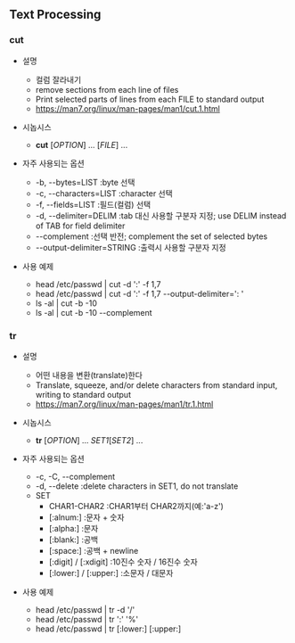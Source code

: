 ## Text Processing

### cut
* 설명
    - 컬럼 잘라내기
    - remove sections from each line of files
    - Print selected parts of lines from each FILE to standard output
    - https://man7.org/linux/man-pages/man1/cut.1.html

* 시놉시스
    - **cut** [*OPTION*] ... [*FILE*] ...

* 자주 사용되는 옵션
    - -b, --bytes=LIST  :byte 선택
    - -c, --characters=LIST :character 선택
    - -f, --fields=LIST :필드(컬럼) 선택
    - -d, --delimiter=DELIM :tab 대신 사용할 구분자 지정; use DELIM instead of TAB for field delimiter
    - --complement  :선택 반전; complement the set of selected bytes
    - --output-delimiter=STRING :출력시 사용할 구분자 지정

* 사용 예제
    - head /etc/passwd | cut -d ':' -f 1,7
    - head /etc/passwd | cut -d ':' -f 1,7 --output-delimiter=': '
    - ls -al | cut -b -10
    - ls -al | cut -b -10 --complement

### tr
* 설명
    - 어떤 내용을 변환(translate)한다
    - Translate, squeeze, and/or delete characters from standard input, writing to standard output
    - https://man7.org/linux/man-pages/man1/tr.1.html

* 시놉시스
    - **tr** [*OPTION*] ... *SET1*[*SET2*] ...

* 자주 사용되는 옵션
    - -c, -C, --complement
    - -d, --delete  :delete characters in SET1, do not translate
    - SET
        + CHAR1-CHAR2   :CHAR1부터 CHAR2까지(예:'a-z')
        + [:alnum:] :문자 + 숫자
        + [:alpha:] :문자
        + [:blank:] :공백
        + [:space:] :공백 + newline
        + [:digit] / [:xdigit]  :10진수 숫자 / 16진수 숫자
        + [:lower:] / [:upper:] :소문자 / 대문자

* 사용 예제
    - head /etc/passwd | tr -d '/'
    - head /etc/passwd | tr ':' '%'
    - head /etc/passwd | tr [:lower:] [:upper:]
